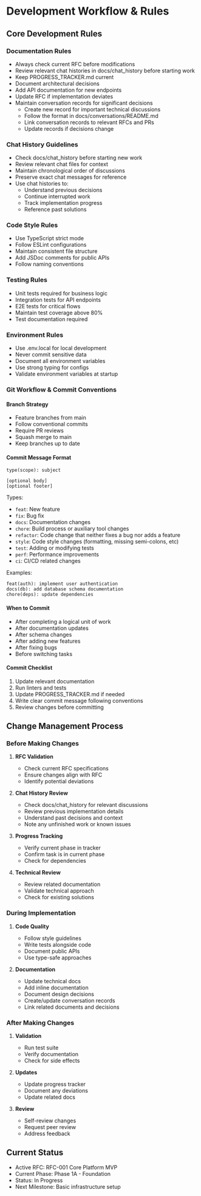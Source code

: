 # Development Workflow & Rules

## Core Development Rules

### Documentation Rules
- Always check current RFC before modifications
- Review relevant chat histories in docs/chat_history before starting work
- Keep PROGRESS_TRACKER.md current
- Document architectural decisions
- Add API documentation for new endpoints
- Update RFC if implementation deviates
- Maintain conversation records for significant decisions
  - Create new record for important technical discussions
  - Follow the format in docs/conversations/README.md
  - Link conversation records to relevant RFCs and PRs
  - Update records if decisions change

### Chat History Guidelines
- Check docs/chat_history before starting new work
- Review relevant chat files for context
- Maintain chronological order of discussions
- Preserve exact chat messages for reference
- Use chat histories to:
  - Understand previous decisions
  - Continue interrupted work
  - Track implementation progress
  - Reference past solutions

### Code Style Rules
- Use TypeScript strict mode
- Follow ESLint configurations
- Maintain consistent file structure
- Add JSDoc comments for public APIs
- Follow naming conventions

### Testing Rules
- Unit tests required for business logic
- Integration tests for API endpoints
- E2E tests for critical flows
- Maintain test coverage above 80%
- Test documentation required

### Environment Rules
- Use .env.local for local development
- Never commit sensitive data
- Document all environment variables
- Use strong typing for configs
- Validate environment variables at startup

### Git Workflow & Commit Conventions

#### Branch Strategy
- Feature branches from main
- Follow conventional commits
- Require PR reviews
- Squash merge to main
- Keep branches up to date

#### Commit Message Format
```
type(scope): subject

[optional body]
[optional footer]
```

Types:
- `feat`: New feature
- `fix`: Bug fix
- `docs`: Documentation changes
- `chore`: Build process or auxiliary tool changes
- `refactor`: Code change that neither fixes a bug nor adds a feature
- `style`: Code style changes (formatting, missing semi-colons, etc)
- `test`: Adding or modifying tests
- `perf`: Performance improvements
- `ci`: CI/CD related changes

Examples:
```
feat(auth): implement user authentication
docs(db): add database schema documentation
chore(deps): update dependencies
```

#### When to Commit
- After completing a logical unit of work
- After documentation updates
- After schema changes
- After adding new features
- After fixing bugs
- Before switching tasks

#### Commit Checklist
1. Update relevant documentation
2. Run linters and tests
3. Update PROGRESS_TRACKER.md if needed
4. Write clear commit message following conventions
5. Review changes before committing

## Change Management Process

### Before Making Changes
1. **RFC Validation**
   - Check current RFC specifications
   - Ensure changes align with RFC
   - Identify potential deviations

2. **Chat History Review**
   - Check docs/chat_history for relevant discussions
   - Review previous implementation details
   - Understand past decisions and context
   - Note any unfinished work or known issues

3. **Progress Tracking**
   - Verify current phase in tracker
   - Confirm task is in current phase
   - Check for dependencies

4. **Technical Review**
   - Review related documentation
   - Validate technical approach
   - Check for existing solutions

### During Implementation
1. **Code Quality**
   - Follow style guidelines
   - Write tests alongside code
   - Document public APIs
   - Use type-safe approaches

2. **Documentation**
   - Update technical docs
   - Add inline documentation
   - Document design decisions
   - Create/update conversation records
   - Link related documents and decisions

### After Making Changes
1. **Validation**
   - Run test suite
   - Verify documentation
   - Check for side effects

2. **Updates**
   - Update progress tracker
   - Document any deviations
   - Update related docs

3. **Review**
   - Self-review changes
   - Request peer review
   - Address feedback

## Current Status
- Active RFC: RFC-001 Core Platform MVP
- Current Phase: Phase 1A - Foundation
- Status: In Progress
- Next Milestone: Basic infrastructure setup 